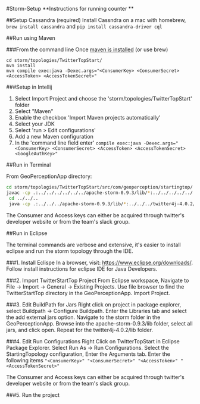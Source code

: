 #Storm-Setup
**Instructions for running counter **

##Setup Cassandra (required)
Install Cassndra on a mac with homebrew, `brew install cassandra`
and `pip install cassandra-driver cql`


##Run using Maven

###From the command line
Once [maven is installed](http://maven.apache.org/download.cgi) (or use brew)
```
cd storm/topologies/TwitterTopStart/
mvn install
mvn compile exec:java -Dexec.args="<ConsumerKey> <ConsumerSecret> <AccessToken> <AccessTokenSecret>"
```

###Setup in Intellij
1. Select Import Project and choose the 'storm/topologies/TwitterTopStart' folder
2. Select "Maven"
3. Enable the checkbox 'Import Maven projects automatically'
4. Select your JDK
5. Select 'run > Edit configurations'
6. Add a new Maven configuration
7. In the 'command line field enter' `compile exec:java -Dexec.args="<ConsumerKey> <ConsumerSecret> <AccessToken> <AccessTokenSecret> <GoogleAuthKey>"`



##Run in Terminal

From GeoPerceptionApp directory:

```bash
cd storm/topologies/TwitterTopStart/src/com/geoperception/startingtop/
javac -cp .:../../../../../../apache-storm-0.9.3/lib/*:../../../../../../twitter4j-4.0.2/lib/* *.java
 cd ../../..
 java -cp .:../../../apache-storm-0.9.3/lib/*:../../../twitter4j-4.0.2/lib/*:./com/geoperception/startingtop/* com.gperception.startingtop.StartingTopology <ConsumerKey> <ConsumerSecret> <AccessToken> <AccessTokenSecret>
```

The Consumer and Access keys can either be acquired through twitter's developer website or from the team's slack group.

##Run in Eclipse

The terminal commands are verbose and extensive, it's easier to install eclipse and run the storm topology through the IDE.

###1. Install Eclispe
In a browser, visit: https://www.eclipse.org/downloads/.
Follow install instructions for eclipse IDE for Java Developers.

###2. Import TwitterStartTop Project
From Eclipse workspace, Navigate to File -> Import -> General -> Existing Projects.
Use file browser to find the TwitterStartTop directory in the GeoPerceptionApp.
Import Project.

###3. Edit BuildPath for Jars
Right click on project in package explorer, select Buildpath -> Configure Buildpath.
Enter the Libraries tab and select the add external jars option.
Navigate to the storm folder in the GeoPerceptionApp.
Browse into the apache-storm-0.9.3/lib folder, select all jars, and click open.
Repeat for the twitter4j-4.0.2/lib folder.

###4. Edit Run Configurations
Right Click on TwitterTopStart in Eclipse Package Explorer.
Select Run As -> Run Configurations.
Select the StartingTopology configuration, Enter the Arguments tab.
Enter the following items `"<ConsumerKey>" "<ConsumerSecret>" "<AccessToken>" "<AccessTokenSecret>"`

The Consumer and Access keys can either be acquired through twitter's developer website or from the team's slack group.

###5. Run the project
